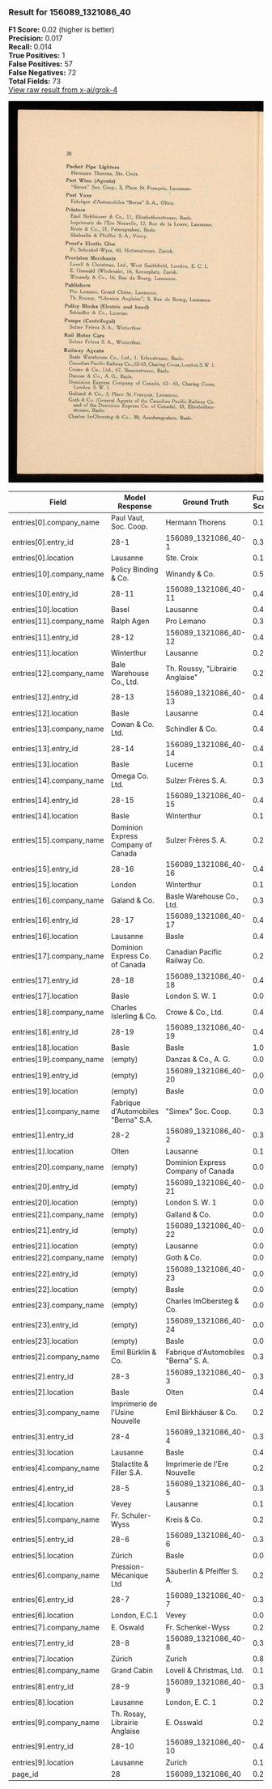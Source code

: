 ### Result for 156089_1321086_40
**F1 Score:** 0.02 (higher is better)<br>**Precision:** 0.017<br>**Recall:** 0.014<br>**True Positives:** 1<br>**False Positives:** 57<br>**False Negatives:** 72<br>**Total Fields:** 73<br>[View raw result from x-ai/grok-4](https://github.com/RISE-UNIBAS/humanities_data_benchmark/blob/main/results/2025-10-28/T0401/request_T0401_156089_1321086_40.json)

<img src="https://github.com/RISE-UNIBAS/humanities_data_benchmark/blob/main/benchmarks/company_lists/images/156089_1321086_40.jpg?raw=true" alt="156089_1321086_40" width="600px">

| Field | Model Response | Ground Truth | Fuzzy Score | Match |
|-------|----------------|--------------|-------------|-------|
| entries[0].company_name | Paul Vaut, Soc. Coop. | Hermann Thorens | 0.167 | ❌ |
| entries[0].entry_id | 28-1 | 156089_1321086_40-1 | 0.348 | ❌ |
| entries[0].location | Lausanne | Ste. Croix | 0.111 | ❌ |
| entries[10].company_name | Policy Binding & Co. | Winandy & Co. | 0.545 | ❌ |
| entries[10].entry_id | 28-11 | 156089_1321086_40-11 | 0.400 | ❌ |
| entries[10].location | Basel | Lausanne | 0.462 | ❌ |
| entries[11].company_name | Ralph Agen | Pro Lemano | 0.300 | ❌ |
| entries[11].entry_id | 28-12 | 156089_1321086_40-12 | 0.400 | ❌ |
| entries[11].location | Winterthur | Lausanne | 0.222 | ❌ |
| entries[12].company_name | Bale Warehouse Co., Ltd. | Th. Roussy, "Librairie Anglaise" | 0.250 | ❌ |
| entries[12].entry_id | 28-13 | 156089_1321086_40-13 | 0.400 | ❌ |
| entries[12].location | Basle | Lausanne | 0.462 | ❌ |
| entries[13].company_name | Cowan & Co. Ltd. | Schindler & Co. | 0.452 | ❌ |
| entries[13].entry_id | 28-14 | 156089_1321086_40-14 | 0.400 | ❌ |
| entries[13].location | Basle | Lucerne | 0.167 | ❌ |
| entries[14].company_name | Omega Co. Ltd. | Sulzer Frères S. A. | 0.303 | ❌ |
| entries[14].entry_id | 28-15 | 156089_1321086_40-15 | 0.400 | ❌ |
| entries[14].location | Basle | Winterthur | 0.133 | ❌ |
| entries[15].company_name | Dominion Express Company of Canada | Sulzer Frères S. A. | 0.226 | ❌ |
| entries[15].entry_id | 28-16 | 156089_1321086_40-16 | 0.400 | ❌ |
| entries[15].location | London | Winterthur | 0.125 | ❌ |
| entries[16].company_name | Galand & Co. | Basle Warehouse Co., Ltd. | 0.378 | ❌ |
| entries[16].entry_id | 28-17 | 156089_1321086_40-17 | 0.400 | ❌ |
| entries[16].location | Lausanne | Basle | 0.462 | ❌ |
| entries[17].company_name | Dominion Express Co. of Canada | Canadian Pacific Railway Co. | 0.276 | ❌ |
| entries[17].entry_id | 28-18 | 156089_1321086_40-18 | 0.400 | ❌ |
| entries[17].location | Basle | London S. W. 1 | 0.000 | ❌ |
| entries[18].company_name | Charles Islerling & Co. | Crowe & Co., Ltd. | 0.450 | ❌ |
| entries[18].entry_id | 28-19 | 156089_1321086_40-19 | 0.400 | ❌ |
| entries[18].location | Basle | Basle | 1.000 | ✅ |
| entries[19].company_name | (empty) | Danzas & Co., A. G. | 0.000 | ❌ |
| entries[19].entry_id | (empty) | 156089_1321086_40-20 | 0.000 | ❌ |
| entries[19].location | (empty) | Basle | 0.000 | ❌ |
| entries[1].company_name | Fabrique d'Automobiles "Berna" S.A. | "Simex" Soc. Coop. | 0.302 | ❌ |
| entries[1].entry_id | 28-2 | 156089_1321086_40-2 | 0.348 | ❌ |
| entries[1].location | Olten | Lausanne | 0.154 | ❌ |
| entries[20].company_name | (empty) | Dominion Express Company of Canada | 0.000 | ❌ |
| entries[20].entry_id | (empty) | 156089_1321086_40-21 | 0.000 | ❌ |
| entries[20].location | (empty) | London S. W. 1 | 0.000 | ❌ |
| entries[21].company_name | (empty) | Galland & Co. | 0.000 | ❌ |
| entries[21].entry_id | (empty) | 156089_1321086_40-22 | 0.000 | ❌ |
| entries[21].location | (empty) | Lausanne | 0.000 | ❌ |
| entries[22].company_name | (empty) | Goth & Co. | 0.000 | ❌ |
| entries[22].entry_id | (empty) | 156089_1321086_40-23 | 0.000 | ❌ |
| entries[22].location | (empty) | Basle | 0.000 | ❌ |
| entries[23].company_name | (empty) | Charles ImObersteg & Co. | 0.000 | ❌ |
| entries[23].entry_id | (empty) | 156089_1321086_40-24 | 0.000 | ❌ |
| entries[23].location | (empty) | Basle | 0.000 | ❌ |
| entries[2].company_name | Emil Bürklin & Co. | Fabrique d'Automobiles "Berna" S. A. | 0.370 | ❌ |
| entries[2].entry_id | 28-3 | 156089_1321086_40-3 | 0.348 | ❌ |
| entries[2].location | Basle | Olten | 0.400 | ❌ |
| entries[3].company_name | Imprimerie de l'Usine Nouvelle | Emil Birkhäuser & Co. | 0.275 | ❌ |
| entries[3].entry_id | 28-4 | 156089_1321086_40-4 | 0.348 | ❌ |
| entries[3].location | Lausanne | Basle | 0.462 | ❌ |
| entries[4].company_name | Stalactite & Filler S.A. | Imprimerie de l'Ere Nouvelle | 0.269 | ❌ |
| entries[4].entry_id | 28-5 | 156089_1321086_40-5 | 0.348 | ❌ |
| entries[4].location | Vevey | Lausanne | 0.154 | ❌ |
| entries[5].company_name | Fr. Schuler-Wyss | Kreis & Co. | 0.222 | ❌ |
| entries[5].entry_id | 28-6 | 156089_1321086_40-6 | 0.348 | ❌ |
| entries[5].location | Zürich | Basle | 0.000 | ❌ |
| entries[6].company_name | Pression-Mécanique Ltd | Säuberlin & Pfeiffer S. A. | 0.250 | ❌ |
| entries[6].entry_id | 28-7 | 156089_1321086_40-7 | 0.348 | ❌ |
| entries[6].location | London, E.C.1 | Vevey | 0.000 | ❌ |
| entries[7].company_name | E. Oswald | Fr. Schenkel-Wyss | 0.231 | ❌ |
| entries[7].entry_id | 28-8 | 156089_1321086_40-8 | 0.348 | ❌ |
| entries[7].location | Zürich | Zurich | 0.833 | ❌ |
| entries[8].company_name | Grand Cabin | Lovell & Christmas, Ltd. | 0.171 | ❌ |
| entries[8].entry_id | 28-9 | 156089_1321086_40-9 | 0.348 | ❌ |
| entries[8].location | Lausanne | London, E. C. 1 | 0.261 | ❌ |
| entries[9].company_name | Th. Rosay, Librairie Anglaise | E. Osswald | 0.256 | ❌ |
| entries[9].entry_id | 28-10 | 156089_1321086_40-10 | 0.400 | ❌ |
| entries[9].location | Lausanne | Zurich | 0.143 | ❌ |
| page_id | 28 | 156089_1321086_40 | 0.211 | ❌ |
